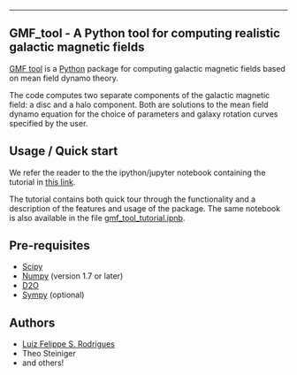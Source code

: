 ---------------------------------------------------------------------------
 GMF_tool - A Python tool for computing realistic galactic magnetic fields
---------------------------------------------------------------------------

[GMF tool](http://www.mas.ncl.ac.uk/~nlfsr/gmf_tool) is a
[Python](http://www.python.org)  package for computing galactic magnetic
fields based on mean field dynamo theory.

The code computes two separate components of the galactic magnetic
field: a disc and a halo component. Both are solutions to the mean field
dynamo equation for the choice of parameters and galaxy rotation curves
specified by the user.


## Usage / Quick start ##

We refer the reader to the the ipython/jupyter notebook containing 
the tutorial in [this link](http://nbviewer.jupyter.org/url/www.mas.ncl.ac.uk/%7Enlfsr/galmag/galmag_tutorial.ipynb).

The tutorial contains both quick tour through the functionality and a description of
the features and usage of the package. The same notebook is also available in the file [gmf_tool_tutorial.ipnb](gmf_tool_tutorial.ipynb).



## Pre-requisites ##

- [Scipy](http://www.scipy.org/scipylib/index.html)
- [Numpy](http://www.numpy.org) (version 1.7 or later)
- [D2O](https://gitlab.mpcdf.mpg.de/ift/D2O/tree/master)
- [Sympy](http://www.sympy.org/en/index.html) (optional)


## Authors ##

- [Luiz Felippe S. Rodrigues](http://www.mas.ncl.ac.uk/~nlfsr/)
- Theo Steiniger
- and others!